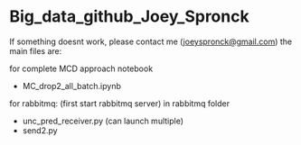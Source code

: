 # Big_data_github_Joey_Spronck
 
If something doesnt work, please contact me (joeyspronck@gmail.com)
the main files are: 

for complete MCD approach notebook
- MC_drop2_all_batch.ipynb

for rabbitmq:
(first start rabbitmq server)
in rabbitmq folder
- unc_pred_receiver.py (can launch multiple)
- send2.py
